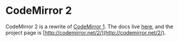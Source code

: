 # CodeMirror 2

CodeMirror 2 is a rewrite of [CodeMirror
1](http://github.com/marijnh/CodeMirror). The docs live
[here](http://codemirror.net/2/manual.html), and the project page is
[http://codemirror.net/2/](http://codemirror.net/2/).
